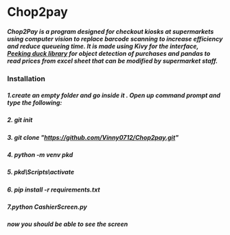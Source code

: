 # Chop2pay

##### Chop2Pay is a program designed for checkout kiosks at supermarkets using computer vision to replace barcode scanning to increase efficiency and reduce queueing time. It is made using Kivy for the interface, [Peeking duck library](https://peekingduck.readthedocs.io/en/stable/) for object detection of purchases and pandas to read prices from excel sheet that can be modified by supermarket staff.




### Installation

##### 1.create an empty folder and go inside it . Open up command prompt and type the following:
##### 2. git init
##### 3. git clone "https://github.com/Vinny0712/Chop2pay.git"
##### 4. python -m venv pkd
##### 5. pkd\Scripts\activate
##### 6. pip install -r requirements.txt
##### 7.python CashierScreen.py 

##### now you should be able to see the screen


